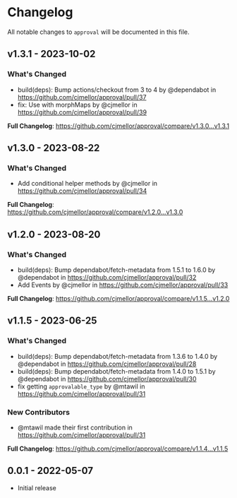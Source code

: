 # Changelog

All notable changes to `approval` will be documented in this file.

## v1.3.1 - 2023-10-02

### What's Changed

- build(deps): Bump actions/checkout from 3 to 4 by @dependabot in https://github.com/cjmellor/approval/pull/37
- fix: Use with morphMaps by @cjmellor in https://github.com/cjmellor/approval/pull/39

**Full Changelog**: https://github.com/cjmellor/approval/compare/v1.3.0...v1.3.1

## v1.3.0 - 2023-08-22

### What's Changed

- Add conditional helper methods by @cjmellor in https://github.com/cjmellor/approval/pull/34

**Full Changelog**: https://github.com/cjmellor/approval/compare/v1.2.0...v1.3.0

## v1.2.0 - 2023-08-20

### What's Changed

- build(deps): Bump dependabot/fetch-metadata from 1.5.1 to 1.6.0 by @dependabot in https://github.com/cjmellor/approval/pull/32
- Add Events by @cjmellor in https://github.com/cjmellor/approval/pull/33

**Full Changelog**: https://github.com/cjmellor/approval/compare/v1.1.5...v1.2.0

## v1.1.5 - 2023-06-25

### What's Changed

- build(deps): Bump dependabot/fetch-metadata from 1.3.6 to 1.4.0 by @dependabot in https://github.com/cjmellor/approval/pull/28
- build(deps): Bump dependabot/fetch-metadata from 1.4.0 to 1.5.1 by @dependabot in https://github.com/cjmellor/approval/pull/30
- fix getting `approvalable_type` by @mtawil in https://github.com/cjmellor/approval/pull/31

### New Contributors

- @mtawil made their first contribution in https://github.com/cjmellor/approval/pull/31

**Full Changelog**: https://github.com/cjmellor/approval/compare/v1.1.4...v1.1.5

## 0.0.1 - 2022-05-07

- Initial release
